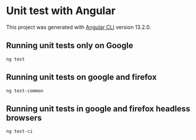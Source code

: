 # Unit test with Angular

This project was generated with [Angular CLI](https://github.com/angular/angular-cli) version 13.2.0.

## Running unit tests only on Google 

```
ng test
```

## Running unit tests on google and firefox

```
ng test-common
```


## Running unit tests in google and firefox headless browsers

```
ng test-ci
```
